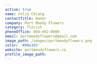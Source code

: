 ```yaml
---
active: true
name: Celia Chiang
contactTitle: Owner
company: Port Moody Flowers
category: florist
phoneOffice: 604-492-0880
email: portmoodyflowers@gmail.com
image_path: /images/portmoodyflowers.png
color: '#00e3d3'
website: portmoodyflowers.ca
profile_image_path:
---
```



